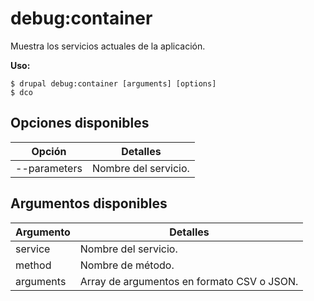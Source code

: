 # debug:container
Muestra los servicios actuales de la aplicación.

**Uso:**
```
$ drupal debug:container [arguments] [options]
$ dco  
```

## Opciones disponibles
Opción | Detalles
-------|-------------
--parameters | Nombre del servicio.

## Argumentos disponibles
Argumento | Detalles
---------|-------------
service | Nombre del servicio.
method | Nombre de método.
arguments | Array de argumentos en formato CSV o JSON.
